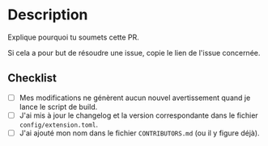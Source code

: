 # Description

Explique pourquoi tu soumets cette PR.

Si cela a pour but de résoudre une issue, copie le lien de l'issue concernée.

## Checklist

- [ ] Mes modifications ne génèrent aucun nouvel avertissement quand je lance le script de build.
- [ ] J'ai mis à jour le changelog et la version correspondante dans le fichier `config/extension.toml`.
- [ ] J'ai ajouté mon nom dans le fichier `CONTRIBUTORS.md` (ou il y figure déjà).

<!--  
Pour des informations sur comment soumettre une PR ou bien mettre a jour la version. 
Lien : https://naova.github.io/source/refs/contributing.html

Au fur et à mesure, tu peux cocher les éléments réalisés en remplaçant l'espace par un "x" :
- [x] Tâche faite
- [ ] Tâche pas faite
-->